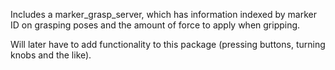 Includes a marker_grasp_server, which has information indexed by marker ID
on grasping poses and the amount of force to apply when gripping.

Will later have to add functionality to this package (pressing buttons,
turning knobs and the like).
